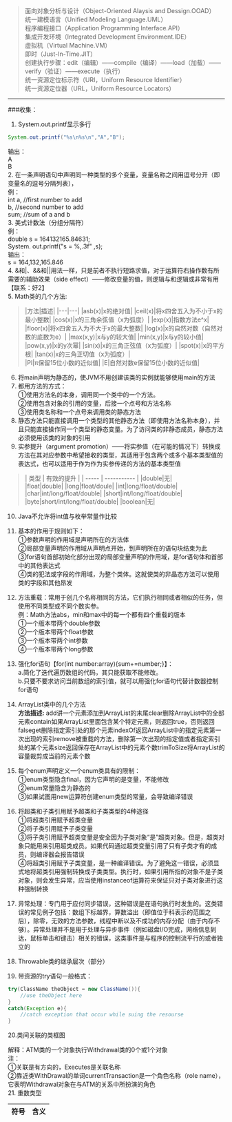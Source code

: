 > 面向对象分析与设计（Object-Oriented Alaysis and Dessign.OOAD）  
统一建模语言（Unified Modeling Language.UML）  
程序编程接口（Application Programming Interface.API）  
集成开发环境（Integrated Development Environment.IDE）  
虚拟机（Virtual Machine.VM）  
即时（Just-In-Time.JIT）  
创建执行步骤：edit（编辑）——compile（编译）——load（加载）——verify（验证）——execute（执行）  
统一资源定位标示符（URI，Uniform Resource Identifier）  
统一资源定位器（URL，Uniform Resource Locators）  

---


###收集：
1. System.out.printf显示多行  
```java
System.out.printf("%s\n%s\n","A","B");  
```  
输出：  
A  
B  
2. 在一条声明语句中声明同一种类型的多个变量，变量名称之间用逗号分开（即变量名的逗号分隔列表），  
例：  
int a,    //first number to add  
     b,    //second number to add  
     sum;    //sum of a and b  
3. 美式计数法（分组分隔符）  
例：  
double s = 164132165.84631;  
            System. out.printf("s = %,.3f" ,s);  
输出：  
s = 164,132,165.846  
4. &和|、&&和||用法一样，只是前者不执行短路求值，对于运算符右操作数有所需要的辅助效果（side effect）——修改变量的值，则逻辑与和逻辑或非常有用【联系：好2】  
5. Math类的几个方法:  
> |方法|描述|
|---|---|
|asb(x)|x的绝对值|
|ceil(x)|将x四舍五入为不小于x的最小整数|
|cos(x)|x的三角余弦值（x为弧度）|
|exp(x)|指数方法e^x|
|floor(x)|将x四舍五入为不大于x的最大整数|
|log(x)|x的自然对数（自然对数的底数为e）|
|max(x,y)|x与y的较大值|
|min(x,y)|x与y的较小值|
|pow(x,y)|x的y次幂|
|sin(x)|x的三角正弦值（x为弧度）|
|spot(x)|x的平方根|
|tan(x)|x的三角正切值（x为弧度）|  
|PI|π保留15位小数的近似值|
|E|自然对数e保留15位小数的近似值|  


6. 将main声明为静态的，使JVM不用创建该类的实例就能够使用main的方法
7. 都用方法的方式：  
①使用方法名的本身，调用同一个类中的一个方法。  
②使用包含对象的引用的变量，后接一个点号和方法名称  
③使用类名称和一个点号来调用类的静态方法  
8. 静态方法只能直接调用一个类型的其他静态方法（即使用方法名称本身），并且只能直接操作同一个类型的静态变量。为了访问类的非静态成员，静态方法必须使用该类的对象的引用
9. 实参提升（argument promotion）——将实参值（在可能的情况下）转换成方法在其对应参数中希望接收的类型，其适用于包含两个或多个基本类型值的表达式，也可以适用于作为作为实参传递的方法的基本类型值  
> | 类型 | 有效的提升 |
| ----- | ----------- |
|double|无|  
|float|double|
|long|float/doule|
|int|long/float/double|
|char|int/long/float/double|
|short|int/long/float/double| 
|byte|short/int/long/float/double|
|boolean|无|  


10. Java不允许将int值与枚举常量作比较
11. 基本的作用于规则如下：  
①参数声明的作用域是声明所在的方法体  
②局部变量声明的作用域从声明点开始，到声明所在的语句块结束为此  
③for语句首部初始化部分出现的局部变量声明的作用域，是for语句体和首部中的其他表达式  
④类的犯法或字段的作用域，为整个类体。这就使类的非晶态方法可以使用类的字段和其他昂发  
12. 方法重载：常用于创几个名称相同的方法，它们执行相同或者相似的任务，但使用不同类型或不同个数实参。  
例：Math方法abs，min和max中的每一个都有四个重载的版本  
①一个版本带两个double参数  
②一个版本带两个float参数  
③一个版本带两个int参数  
④一个版本带两个long参数  
13. 强化for语句【for(int number:array){sum+=number;}】：  
a.简化了迭代遍历数组的代码，其只能获取不能修改。  
b.只要不要求访问当前数组的索引值，就可以用强化for语句代替计数器控制for语句  
14. ArrayList<T>类中的几个方法  
**方法描述:**
add讲一个元素添加到ArrayList的末尾clear删除ArrayList中的全部元素contain如果ArrayList里面包含某个特定元素，则返回true，否则返回falseget删除指定索引处的那个元素indexOf返回ArrayList中的指定元素第一次出现的索引remove被重载的方法，删除第一次出现的指定值或者指定索引处的某个元素size返回保存在ArrayList中的元素个数trimToSize将ArrayList的容量裁剪成当前的元素个数  
15. 每个enum声明定义一个enum类具有的限制：  
①enum类型隐含final，因为它声明的是变量，不能修改  
②enum常量隐含为静态的  
③如果试图用new运算符创建enum类型的常量，会导致编译错误  
16. 将超类和子类引用赋予超类和子类类型的4种途径  
①将超类引用赋予超类变量  
②将子类引用赋予子类变量  
③将子类引用赋予超类变量是安全因为子类对象“是”超类对象。但是，超类对象只能用来引用超类成员。如果代码通过超类变量引用了只有子类才有的成员，则编译器会报告错误  
④将超类引用赋予子类变量，是一种编译错误。为了避免这一错误，必须显式地将超类引用强制转换成子类类型。执行时，如果引用所指的对象不是子类对象，则会发生异常，应当使用instanceof运算符来保证只对子类对象进行这种强制转换  
17. 异常处理：专门用于应付同步错误，这种错误是在语句执行时发生的。这类错误的常见例子包括：数组下标越界，算数溢出（即值位于科表示的范围之后），除零，无效的方法参数，线程中断以及不成功的内存分配（由于内存不够）。异常处理并不是用于处理与异步事件（例如磁盘I/O完成，网络信息到达，鼠标单击和键击）相关的错误，这类事件是与程序的控制流平行的或者独立的  
18. Throwable类的继承层次（部分）  

19. 带资源的try语句一般格式：  
```java
try(ClassName theObject = new ClassName()){  
	//use theObject here  
}  
catch(Exception e){  
	//catch exception that occur while suing the resourse  
}  
```
20.类间关联的类框图  

解释：ATM类的一个对象执行Withdrawal类的0个或1个对象  
注：  
①关联是有方向的，Executes是关联名称  
②靠近类WithDrawal的单词currentTransaction是一个角色名称（role name），它表明Withdrawal对象在与ATM的关系中所扮演的角色  
21. 重数类型

|符号|含义|  
|---|---| 
